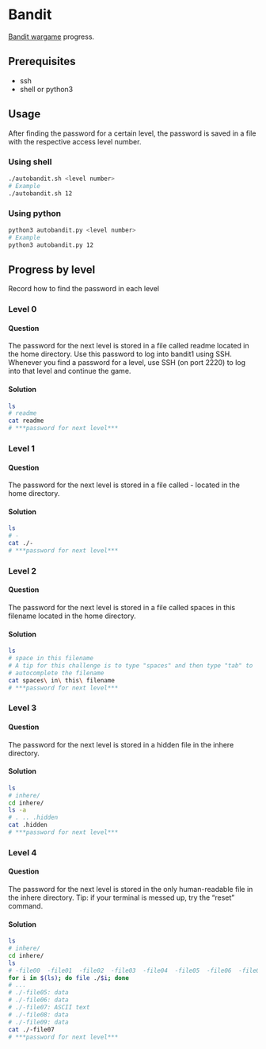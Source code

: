 # Bandit

[Bandit wargame](https://overthewire.org/wargames/bandit/) progress.

## Prerequisites

- ssh
- shell or python3

## Usage

After finding the password for a certain level, the password is saved in a file
with the respective access level number.

### Using shell

```bash
./autobandit.sh <level number>
# Example
./autobandit.sh 12
```

### Using python

```bash
python3 autobandit.py <level number>
# Example
python3 autobandit.py 12
```

## Progress by level

Record how to find the password in each level

### Level 0

#### Question

The password for the next level is stored in a file called readme located in the
home directory. Use this password to log into bandit1 using SSH. Whenever you
find a password for a level, use SSH (on port 2220) to log into that level and
continue the game.

#### Solution

```bash
ls
# readme
cat readme
# ***password for next level***
```

### Level 1

#### Question

The password for the next level is stored in a file called - located in the home
directory.

#### Solution

```bash
ls
# -
cat ./-
# ***password for next level***
```

### Level 2

#### Question

The password for the next level is stored in a file called spaces in this
filename located in the home directory.

#### Solution

```bash
ls
# space in this filename
# A tip for this challenge is to type "spaces" and then type "tab" to
# autocomplete the filename
cat spaces\ in\ this\ filename
# ***password for next level***
```

### Level 3

#### Question

The password for the next level is stored in a hidden file in the inhere
directory.

#### Solution

```bash
ls
# inhere/
cd inhere/
ls -a
# . .. .hidden
cat .hidden
# ***password for next level***
```

### Level 4

#### Question

The password for the next level is stored in the only human-readable file in
the inhere directory. Tip: if your terminal is messed up, try the “reset”
command.

#### Solution

```bash
ls
# inhere/
cd inhere/
ls
# -file00  -file01  -file02  -file03  -file04  -file05  -file06  -file07  -file08  -file09
for i in $(ls); do file ./$i; done
# ...
# ./-file05: data
# ./-file06: data
# ./-file07: ASCII text
# ./-file08: data
# ./-file09: data
cat ./-file07
# ***password for next level***
```

